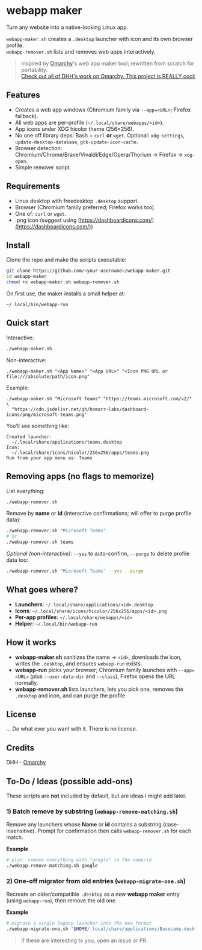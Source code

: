 # webapp maker

Turn any website into a native-looking Linux app.

`webapp-maker.sh` creates a `.desktop` launcher with icon and its own browser profile.  
`webapp-remover.sh` lists and removes web apps interactively.

> Inspired by [Omarchy](https://github.com/basecamp/omarchy)'s web app maker tool; rewritten from scratch for portability.  
> [Check out all of DHH's work on Omarchy. This project is REALLY cool: ](https://omarchy.org/)

## Features
- Creates a web app windows (Chromium family via `--app=<URL>`; Firefox fallback).
- All web apps are per-profile (`~/.local/share/webapps/<id>`).
- App icons under XDG hicolor theme (256×256).
- No one off library deps: Bash + `curl` **or** `wget`. Optional: `xdg-settings`, `update-desktop-database`, `gtk-update-icon-cache`.
- Browser detection: Chromium/Chrome/Brave/Vivaldi/Edge/Opera/Thorium → Firefox → `xdg-open`.
- Simple remover script.

## Requirements
- Linux desktop with freedesktop `.desktop` support.
- Browser (Chromium family preferred; Firefox works too).
- One of: `curl` or `wget`.
- .png icon (suggest using [https://dashboardicons.com/](https://dashboardicons.com/))

## Install
Clone the repo and make the scripts executable:
```bash
git clone https://github.com/<your-username>/webapp-maker.git
cd webapp-maker
chmod +x webapp-maker.sh webapp-remover.sh
```
On first use, the maker installs a small helper at:
```
~/.local/bin/webapp-run
```

## Quick start
Interactive:
```bash
./webapp-maker.sh
```

Non-interactive:
```
./webapp-maker.sh "<App Name>" "<App URL>" "<Icon PNG URL or file:///absolute/path/icon.png"
```
Example:
```
./webapp-maker.sh "Microsoft Teams" "https://teams.microsoft.com/v2/" \
  "https://cdn.jsdelivr.net/gh/homarr-labs/dashboard-icons/png/microsoft-teams.png"
```

You’ll see something like:
```
Created launcher:
  ~/.local/share/applications/teams.desktop
Icon:
  ~/.local/share/icons/hicolor/256x256/apps/teams.png
Run from your app menu as: Teams
```

## Removing apps (no flags to memorize)
List everything:
```bash
./webapp-remover.sh
```

Remove by **name** or **id** (interactive confirmations; will offer to purge profile data):
```bash
./webapp-remover.sh "Microsoft Teams"
# or
./webapp-remover.sh teams
```

_Optional (non-interactive)_: `--yes` to auto-confirm, `--purge` to delete profile data too:
```bash
./webapp-remover.sh "Microsoft Teams" --yes --purge
```

## What goes where?
- **Launchers**: `~/.local/share/applications/<id>.desktop`
- **Icons**: `~/.local/share/icons/hicolor/256x256/apps/<id>.png`
- **Per-app profiles**: `~/.local/share/webapps/<id>`
- **Helper**: `~/.local/bin/webapp-run`

## How it works
- **webapp-maker.sh** sanitizes the name → `<id>`, downloads the icon, writes the `.desktop`, and ensures `webapp-run` exists.
- **webapp-run** picks your browser; Chromium family launches with `--app=<URL>` (plus `--user-data-dir` and `--class`), Firefox opens the URL normally.
- **webapp-remover.sh** lists launchers, lets you pick one, removes the `.desktop` and icon, and can purge the profile.

## License
... Do what ever you want with it. There is no license.

## Credits
DHH -  [Omarchy](https://omarchy.org/)

## To-Do / Ideas (possible add-ons)

These scripts are **not** included by default, but are ideas I might add later.

### 1) Batch remove by substring (`webapp-remove-matching.sh`)
Remove any launchers whose **Name** or **id** contains a substring (case-insensitive). Prompt for confirmation then calls `webapp-remover.sh` for each match.

**Example**
```bash
# plan: remove everything with "google" in the name/id
./webapp-remove-matching.sh google
```

### 2) One-off migrator from old entries (`webapp-migrate-one.sh`)
Recreate an older/compatible `.desktop` as a new **webapp maker** entry (using `webapp-run`), then remove the old one.

**Example**
```bash
# migrate a single legacy launcher into the new format
./webapp-migrate-one.sh "$HOME/.local/share/applications/Basecamp.desktop"
```

> If these are interesting to you, open an issue or PR.
